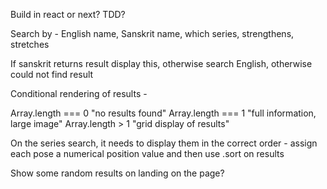 Build in react or next?
TDD?

Search by - English name, Sanskrit name, which series, strengthens, stretches

If sanskrit returns result display this, otherwise search English, otherwise could not find result

Conditional rendering of results -

Array.length === 0 "no results found"
Array.length === 1 "full information, large image"
Array.length > 1 "grid display of results"

On the series search, it needs to display them in the correct order - assign each pose a numerical position value and then use .sort on results

Show some random results on landing on the page?
